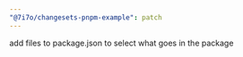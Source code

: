 ```yaml
---
"@7i7o/changesets-pnpm-example": patch
---
```


add files to package.json to select what goes in the package
